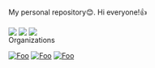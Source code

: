 My personal repository:blush:.
Hi everyone!:+1:
</br>

  <img align="center" src="https://github-readme-stats-sigma-five.vercel.app/api?username=OtabekVaxobov&show_icons=true&include_all_commits=true&theme=" />

<img align="center" src="https://github-readme-stats-sigma-five.vercel.app/api/top-langs/?username=OtabekVaxobov&layout=compact&theme=" />

<img align="center" src="https://www.codewars.com/users/rsschool_39291941279e5d13/badges/micro" />
</br>
Organizations
</br>

<a href="https://github.com/unicon-soft-uz" rel="some text">![Foo](https://avatars.githubusercontent.com/u/124038202?s=96&v=4)</a>
<a href="https://github.com/Gulistan-Developers-Community" rel="some text">![Foo](https://avatars.githubusercontent.com/u/105513348?s=96&v=4)</a>
<a href="https://github.com/Sirdarya-Clinics" rel="some text">![Foo](https://avatars.githubusercontent.com/u/151064553?s=96&v=4)</a>
